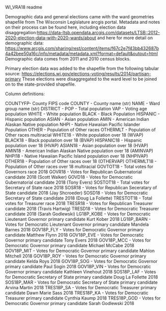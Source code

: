 WI_VRA18 readme

Demographic data and general elections came with the ward geometries shapefile from The Wisconsin Legislature arcgis portal.
Metadata and notes on their process can be found here, including election data disaggregation:https://data-ltsb.opendata.arcgis.com/datasets/LTSB::2012-2020-election-data-with-2020-wards/about
and here for more detail on demographic data: https://www.arcgis.com/sharing/rest/content/items/f67c2e7f43bb432687b4a42bee50a16c/info/metadata/metadata.xml?format=default&output=html
Demographic data comes from 2011 and 2010 census blocks.

Primary election data was added to the shapefile from the following tabular source: https://elections.wi.gov/elections-voting/results/2014/partisan-primary
These elections were disaggregated to the ward level to be joined on to the state-provided shapefile.

Column definitions:

COUNTYFP- County FIPS code
COUNTY - County name (str)
NAME - Ward group name (str)
DISTRICT - 
POP - Total population
VAP - Voting age population
WHITE - White population
BLACK - Black Population
HISPANIC - Hispanic population
ASIAN - Asian population
AMIN - American Indian Alaskan Native population
NHPI - Native Hawaiian Pacific Islander Population
OTHER - Population of Other races
OTHERMLT - Population of Other races multiracial
WHITE18 - White population over 18 (WVAP)
BLACK18 - Black population over 18 (BVAP)
HISPANIC18 - Hispanic population over 18 (HVAP)
ASIAN18 - Asian population over 18 (HVAP)
AMIN18 - American Indian Alaskan Native population over 18 (AMINVAP)
NHPI18 - Native Hawaiian Pacific Island population over 18 (NHPIVAP) 
OTHER18 - Population of Other races over 18 (OTHERVAP)
OTHERMLT18 - Population of Other races over 18 multiracial
GOVTOT18 - Total votes for Governors race 2018
GOVR18 - Votes for Republican Gubernatorial candidate 2018 (Scott Walker)
GOVD18 - Votes for Democratic Gubernatorial candidate 2018 (Tony Evers)
SOSTOT18 - Total votes for Secretary of State race 2018
SOSR18 - Votes for Republican Seceratary of State candidate 2018 (Jay Shcroeder)
SOSD18 - Votes for Democratic Secretary of State candidate 2018 (Doug La Follette)
TRESTOT18 - Total votes for Treasurer race 2018
TRESR18 - Votes for Republican Treasurer candidate 2018 (Travis Hartwig)
TRESD18 - Votes for Democratic Treasurer candidate 2018 (Sarah Godlewski)
LG18P_KOBE - Votes for Democratic Lieutenant Governor primary candidate Kurt Kober 2018
LG18P_BARN - Votes for Democratic Lieutenant Governor primary candidate Mandela Barnes 2018
GOV18P_FLY - Votes for Democratic Governor primary candidate Matthew Flynn 2018
GOV18P_EVE - Votes for Democratic Governor primary candidate Tony Evers 2018
GOV18P_MCC - Votes for Democratic Governor primary candidate Michael McCabe 2018
GOV18P_MIT - Votes for Democratic Governor primary candidate Mahlon Mitchell 2018
GOV18P_ROY - Votes for Democratic Governor primary candidate Kelda Roys 2018
GOV18P_SOG - Votes for Democratic Governor primary candidate Paul Sogin 2018
GOV18P_VIN - Votes for Democratic Governor primary candidate Kathleen Vinehout 2018
SOS18P_LAF - Votes for Democratic Secretary of State primary candidate Doug La Follette 2018
SOS18P_MAR - Votes for Democratic Secretary of State primary candidate Arvina Martin 2018
TRES18P_SA - Votes for Democratic Treasurer primary candidate Dawn Marie Sass 2018
TRES18P_KA - Votes for Democratic Treasurer primary candidate Cynthia Kaump 2018
TRES18P_GOD - Votes for Democratic Governor primary candidate Sarah Godlewski 2018